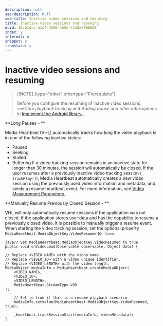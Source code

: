 ```yaml
---
description: null
seo-description: null
seo-title: Inactive video sessions and resuming
title: Inactive video sessions and resuming
uuid: 16c61dbc-a1c4-4356-bb5e-7ddda7f668d9
index: y
internal: n
snippet: y
translate: y
---
```


# Inactive video sessions and resuming


>[!NOTE] {type="other" othertype="Prerequisite"}
>
>Before you configure the resuming of inactive video sessions, see*Core playback tracking* and *Adding pause and other interruptions* in [ Implement the Android library ](c_vhl_imp-lib-android.md#concept_A72BFE683F4A4A3397FD0C71E955DF07). 

**Long Pauses - **

Media Heartbeat (VHL) automatically tracks how long the video playback is in one of the following inactive states: 


* Paused
* Seeking
* Stalled
* Buffering
If a video tracking session remains in an inactive state for longer than 30 minutes, the session will automatically be closed. If the user resumes after a previously inactive video tracking session ( ` trackPlay()`), Media Heartbeat automatically creates a new video session using the previously used video information and metadata, and sends a resume heartbeat event. For more information, see [ Video Measurement Parameters ](../../../c_vhl_stand-implement/c_vhl_titlepage-android/c_vhl_android_video_params.md#concept_F0673625FDD148C6AF455E8947378609). 

**Manually Resume Previously Closed Session - **

VHL will only automatically resume sessions if the application was not closed. If the application stores user data and has the capability to resume a previously closed video, it is possible to manually trigger a resume event. When starting the video tracking session, set the optional property ` MediaHeartbeat.MediaObjectKey.VideoResumed` to ` true`. 
```
java// Set MediaHeartbeat.MediaObjectKey.VideoResumed to true 
public void onVideoLoad(Observable observable, Object data) { 
 
// Replace <VIDEO_NAME> with the video name. 
// Replace <VIDEO_ID> with a video unique identifier. 
// Replace <VIDEO_LENGTH> with the video length.  
MediaObject mediaInfo = MediaHeartbeat.createMediaObject(  
    <VIDEO_NAME>,  
    <VIDEO_ID>,  
    <VIDEO_LENGTH>,  
    MediaHeartbeat.StreamType.VOD 
); 
 
    // Set to true if this is a resume playback scenario 
    mediaInfo.setValue(MediaHeartbeat.MediaObjectKey.VideoResumed, true);  
 
    _heartbeat.trackSessionStart(mediaInfo, videoMetadata); 
}
```

